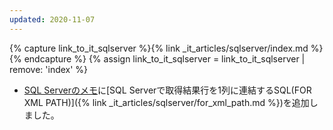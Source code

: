 ```yaml
---
updated: 2020-11-07
---
```

{% capture link_to_it_sqlserver %}{% link _it_articles/sqlserver/index.md %}{% endcapture %}
{% assign link_to_it_sqlserver = link_to_it_sqlserver | remove: 'index' %}

- [SQL Serverのメモ]({{link_to_it_sqlserver}})に[SQL Serverで取得結果行を1列に連結するSQL(FOR XML PATH)]({% link _it_articles/sqlserver/for_xml_path.md %})を追加しました。